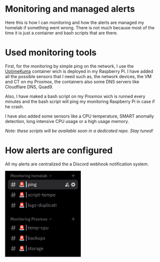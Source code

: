 # Monitoring and managed alerts

Here this is how I can monitoring and how the alerts are managed my homelab if something went wrong. There is not much because most of the time it is just a container and bash scripts that are there.

# Used monitoring tools

First, for the monitoring by simple ping on the network, I use the [UptimeKuma](https://github.com/louislam/uptime-kuma) container wich is deployed in my Raspberry Pi. I have added all the possible sensors that I need such as, the network devices, the VM and CT on my Proxmox, the containers also some DNS servers like Cloudflare DNS, Quad9.

Also, I have maked a bash script on my Proxmox wich is runned every minutes and the bash script will ping my monitoring Raspberry Pi in case if he crash.

I have also added some sensors like a CPU temperature, SMART anomally detection, long intensive CPU usage or a high usage memory.

*Note: these scripts will be available soon in a dedicated repo. Stay tuned!*

# How alerts are configured

All my alerts are centralized the a Discord webhook notification system.

![webhook](https://github.com/ngrt-sh/my-homelab/blob/main/monitoring/2025-04-06_18-24.png?raw=true)
